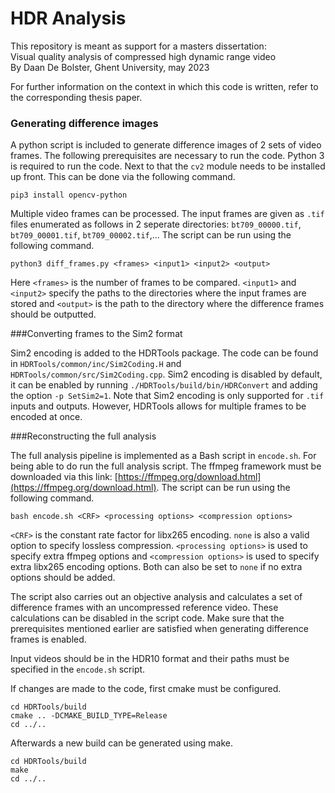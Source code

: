 # HDR Analysis

This repository is meant as support for a masters dissertation: <br />
Visual quality analysis of compressed high dynamic range video <br />
By Daan De Bolster, Ghent University, may 2023

For further information on the context in which this code is written, refer to the corresponding thesis paper.


### Generating difference images
A python script is included to generate difference images of 2 sets of video frames. The following prerequisites are necessary to run the code. Python 3 is required to run the code. Next to that the `cv2` module needs to be installed up front. This can be done via the following command.

	pip3 install opencv-python

Multiple video frames can be processed. The input frames are given as `.tif` files enumerated as follows in 2 seperate directories: `bt709_00000.tif`, `bt709_00001.tif`, `bt709_00002.tif`,... The script can be run using the following command.


    python3 diff_frames.py <frames> <input1> <input2> <output>


Here `<frames>` is the number of frames to be compared. `<input1>` and `<input2>` specify the paths to the directories where the input frames are stored and `<output>` is the path to the directory where the difference frames should be outputted.


###Converting frames to the Sim2 format

Sim2 encoding is added to the HDRTools package. The code can be found in `HDRTools/common/inc/Sim2Coding.H` and `HDRTools/common/src/Sim2Coding.cpp`. Sim2 encoding is disabled by default, it can be enabled by running `./HDRTools/build/bin/HDRConvert` and adding the option `-p SetSim2=1`. Note that Sim2 encoding is only supported for `.tif` inputs and outputs. However, HDRTools allows for multiple frames to be encoded at once.

###Reconstructing the full analysis

The full analysis pipeline is implemented as a Bash script in `encode.sh`. For being able to do run the full analysis script. The ffmpeg framework must be downloaded via this link: [https://ffmpeg.org/download.html](https://ffmpeg.org/download.html). The script can be run using the following command.

    bash encode.sh <CRF> <processing options> <compression options>

`<CRF>` is the constant rate factor for libx265 encoding. `none` is also a valid option to specify lossless compression. `<processing options>` is used to specify extra ffmpeg options and `<compression options>` is used to specify extra libx265 encoding options. Both can also be set to `none` if no extra options should be added.

The script also carries out an objective analysis and calculates a set of difference frames with an uncompressed reference video. These calculations can be disabled in the script code. Make sure that the prerequisites mentioned earlier are satisfied when generating difference frames is enabled.

Input videos should be in the HDR10 format and their paths must be specified in the `encode.sh` script.

If changes are made to the code, first cmake must be configured.

	cd HDRTools/build
	cmake .. -DCMAKE_BUILD_TYPE=Release
	cd ../..

Afterwards a new build can be generated using make.

	cd HDRTools/build
	make
	cd ../..